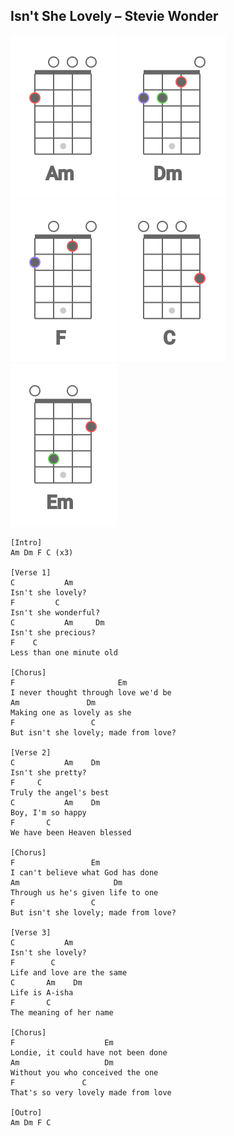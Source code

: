 ## Isn't She Lovely – Stevie Wonder

![Am][] ![Dm][] ![F][] ![C][] ![Em][]

```
[Intro]
Am Dm F C (x3)

[Verse 1]
C           Am
Isn't she lovely?
F         C
Isn't she wonderful?
C           Am     Dm
Isn't she precious?
F    C
Less than one minute old

[Chorus]
F                       Em
I never thought through love we'd be
Am               Dm
Making one as lovely as she
F                 C
But isn't she lovely; made from love?

[Verse 2]
C           Am    Dm
Isn't she pretty?
F     C
Truly the angel's best
C           Am    Dm
Boy, I'm so happy
F       C
We have been Heaven blessed

[Chorus]
F                 Em
I can't believe what God has done
Am                     Dm
Through us he's given life to one
F                 C
But isn't she lovely; made from love?

[Verse 3]
C           Am
Isn't she lovely?
F        C
Life and love are the same
C       Am    Dm
Life is A-isha
F       C
The meaning of her name

[Chorus]
F                    Em
Londie, it could have not been done
Am                   Dm
Without you who conceived the one
F               C
That's so very lovely made from love

[Outro]
Am Dm F C
```


[Am]: https://raw.githubusercontent.com/Capevace/ukulele-chords/main/svgs/Am.svg
[Dm]: https://raw.githubusercontent.com/Capevace/ukulele-chords/main/svgs/Dm.svg
[F]: https://raw.githubusercontent.com/Capevace/ukulele-chords/main/svgs/F.svg
[C]: https://raw.githubusercontent.com/Capevace/ukulele-chords/main/svgs/C.svg
[Em]: https://raw.githubusercontent.com/Capevace/ukulele-chords/main/svgs/Em.svg